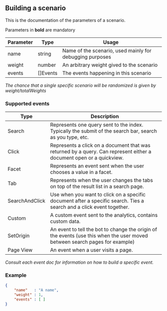 ## Building a scenario

This is the documentation of the parameters of a scenario.

Parameters in **bold** are mandatory

Parameter | Type | Usage
------------ | ------------- | ----------------
name | string | Name of the scenario, used mainly for debugging purposes
weight | number | An arbitrary weight gived to the scenario
events | []Events | The events happening in this scenario

*The chance that a single specific scenario will be randomized is given by weight/totalWeights*

### Supported events

Type | Description
------------ | -------------
Search | Represents one query sent to the index. Typically the submit of the search bar, search as you type, etc.
Click | Represents a click on a document that was returned by a query. Can represent either a document open or a quickview.
Facet | Represents an event sent when the user chooses a value in a facet.
Tab | Represents when the user changes the tabs on top of the result list in a search page.
SearchAndClick | Use when you want to click on a specific document after a specific search. Ties a search and a click event together.
Custom | A custom event sent to the analytics, contains custom data.
SetOrigin | An event to tell the bot to change the origin of the events (use this when the user moved between search pages for example)
Page View | An event when a user visits a page.

*Consult each event doc for information on how to build a specific event.*

### Example

```json
{
    "name"   : "A name",
    "weight" : 1,
    "events" : [ ]
}
```
